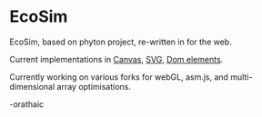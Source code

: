 <!doctype html>
# EcoSim

EcoSim, based on phyton project, re-written in for the web.

Current implementations in <a href="./Canvas_test.html">Canvas</a>, <a href="./Svg_test.html">SVG</a>, <a href="./Simon.html">Dom elements</a>.

Currently working on various forks for webGL, asm.js, and multi-dimensional array optimisations.

-orathaic
